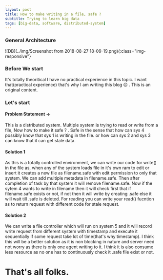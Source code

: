```yaml
---
layout: post
title: How to make writing in a file, safe ?
subtitle: Trying to learn big data
tags: [big-data, software, distributed-system]
---
```

### General Architecture
![DB](../img/Screenshot from 2018-08-27 18-09-19.png){:class="img-responsive"}
### Before We start
It's totally theoritical I have no practical experience in this topic. I want that(practical experience) that's why I am writing this blog &#x1f609; . This is an original content.

### Let's start
#### Problem Statement ->
This is a distributed system. Multiple system is trying to read or write from a file, Now how to make it safe ? . Safe in the sense that how can sys 4 possibly know that sys 1 is writing in the file. or how can sys 2 and sys 3 can know that it can get stale data.
#### Solution 1
As this is a totally controlled environment, we can write our code for write() in the file as, when any of the system loads file in it's own ram to edit or insert it creates a new file as filename.safe with edit permission to only that system. We can add multiple metadata in filename.safe. Then after completion of task by that system it will remove filename.safe. Now if the sytem 4 wants to write in filename then it will check first that if filename.safe exists or not, if not then it will write by creating .safe else it will wait till .safe is deleted. For reading you can write your read() fucntion as to return request with different code for stale request. 
#### Solution 2
We can write a file controller which will run on system 5 and it will record write request from different system with timestamp and execute it sequentially if some request take lot of time(that's why timestamp). I think this will be a better solution as it is non blocking in nature and server need not worry as there is only one agent writing to it. I think it is also consume less resource as no one has to continuously check it .safe file exist or not. 
# That's all folks.
